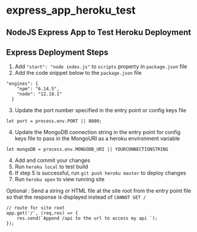 # express_app_heroku_test
## NodeJS Express App to Test Heroku Deployment 

## Express Deployment Steps
1. Add `"start": "node index.js"` to `scripts` property in `package.json` file
2. Add the code snippet below to the `package.json` file
```JS
"engines": {
    "npm": "6.14.5",
    "node": "12.18.1"
  }
```
3. Update the port number specified in the entry point or config keys file
```JS
let port = process.env.PORT || 8000;
```
4. Update the MongoDB connection string in the entry point for config keys file to pass in the MongoURI as a heroku environment variable
```JS
let mongoDB = process.env.MONGODB_URI || YOURCONNECTIONSTRING
```
4. Add and commit your changes
5. Run `heroku local` to test build
6. If step 5 is successful, run `git push heroku master` to deploy changes
7. Run `heroku open` to view running site

Optional : Send a string or HTML file at the site root from the entry point file so that the response is displayed instead of `CANNOT GET /`
```JS
// route for site root 
app.get('/', (req,res) => {
    res.send(`Append /api to the url to access my api `);
});
```
